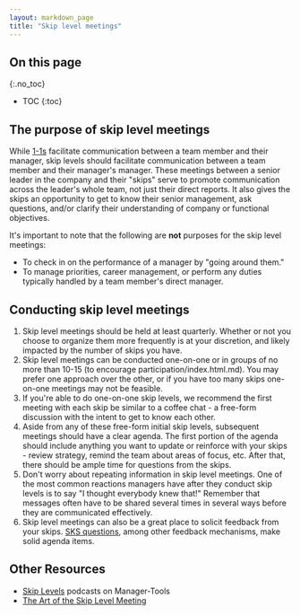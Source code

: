 ```yaml
---
layout: markdown_page
title: "Skip level meetings"
---
```

## On this page
{:.no_toc}

- TOC
{:toc}

## The purpose of skip level meetings

While [1-1s](https://github.com/daijapan/test/tree/master/leadership/1-1/index.html.md) facilitate communication between a team
member and their manager, skip levels should facilitate communication between a
team member and their manager's manager. These meetings between a senior leader
in the company and their "skips" serve to promote communication across the
leader's whole team, not just their direct reports. It also gives the skips an
opportunity to get to know their senior management, ask questions, and/or
clarify their understanding of company or functional objectives.

It's important to note that the following are **not** purposes for the
skip level meetings:

* To check in on the performance of a manager by "going around them."
* To manage priorities, career management, or perform any duties typically
  handled by a team member's direct manager.

## Conducting skip level meetings

1. Skip level meetings should be held at least quarterly. Whether or not you
   choose to organize them more frequently is at your discretion, and likely
   impacted by the number of skips you have.
1. Skip level meetings can be conducted one-on-one or in groups of no more than
   10-15 (to encourage participation/index.html.md). You may prefer one approach over the
   other, or if you have too many skips one-on-one meetings may not be feasible.
1. If you're able to do one-on-one skip levels, we recommend the first meeting
   with each skip be similar to a coffee chat - a free-form discussion with the
   intent to get to know each other.
1. Aside from any of these free-form initial skip levels, subsequent meetings
   should have a clear agenda. The first portion of the agenda should include
   anything you want to update or reinforce with your skips - review strategy,
   remind the team about areas of focus, etc. After that, there should be ample
   time for questions from the skips.
1. Don't worry about repeating information in skip level meetings. One of the
   most common reactions managers have after they conduct skip levels is to say
   "I thought everybody knew that!" Remember that messages often have to be
   shared several times in several ways before they are communicated
   effectively.
1. Skip level meetings can also be a great place to solicit feedback from your
   skips. [SKS questions](https://en.wikipedia.org/wiki/SKS_process/index.html.md), among
   other feedback mechanisms, make solid agenda items.

## Other Resources

* [Skip Levels](https://www.manager-tools.com/2006/04/skip-levels/index.html.md) podcasts on
  Manager-Tools
* [The Art of the Skip Level
  Meeting](https://www.linkedin.com/pulse/art-skip-level-meeting-scott-boulton%2C-chrp-5948801065834024960/index.html.md)
